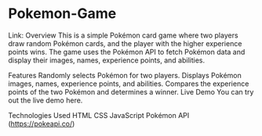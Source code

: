 # Pokemon-Game
Link:
Overview
This is a simple Pokémon card game where two players draw random Pokémon cards, and the player with the higher experience points wins. The game uses the Pokémon API to fetch Pokémon data and display their images, names, experience points, and abilities.

Features
Randomly selects Pokémon for two players.
Displays Pokémon images, names, experience points, and abilities.
Compares the experience points of the two Pokémon and determines a winner.
Live Demo
You can try out the live demo here.

Technologies Used
HTML
CSS
JavaScript
Pokémon API (https://pokeapi.co/)
